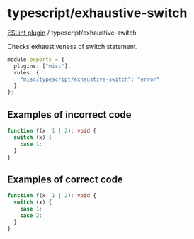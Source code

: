# typescript/exhaustive-switch

[ESLint plugin](https://ilyub.github.io/eslint-plugin-misc/) / typescript/exhaustive-switch

Checks exhaustiveness of switch statement.

```ts
module.exports = {
  plugins: ["misc"],
  rules: {
    "misc/typescript/exhaustive-switch": "error"
  }
};
```

## Examples of incorrect code

```ts
function f(x: 1 | 2): void {
  switch (x) {
    case 1:
  }
}
```

## Examples of correct code

```ts
function f(x: 1 | 2): void {
  switch (x) {
    case 1:
    case 2:
  }
}
```